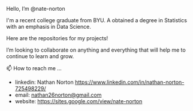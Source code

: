 Hello, I’m @nate-norton

I'm a recent college graduate from BYU. A obtained a degree in Statistics with an emphasis in Data Science.

Here are the repositories for my projects! 

I’m looking to collaborate on anything and everything that will help me to continue to learn and grow.


📫 How to reach me ...
-   linkedin: Nathan Norton https://www.linkedin.com/in/nathan-norton-725498229/
-   email: nathan26norton@gmail.com
-   website: https://sites.google.com/view/nate-norton

<!---
nate-norton/nate-norton is a ✨ special ✨ repository because its `README.md` (this file) appears on your GitHub profile.
You can click the Preview link to take a look at your changes.
--->
